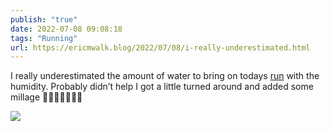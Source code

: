 ```yaml
---
publish: "true"
date: 2022-07-08 09:08:18
tags: "Running"
url: https://ericmwalk.blog/2022/07/08/i-really-underestimated.html
---
```


I really underestimated the amount of water to bring on todays [run](http://www.strava.com/activities/7434934409) with the humidity.  Probably didn’t help I got a little turned around and added some millage 🤦‍♂️🥵💦🏃🏻‍♂️


![](https://ericmwalk.blog/uploads/2022/ed0b4a2018.jpg)